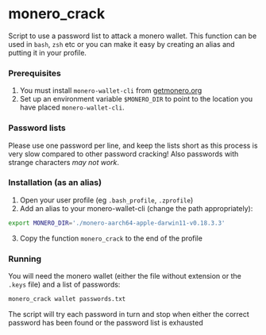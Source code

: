 
# monero_crack
Script to use a password list to attack a monero wallet. This function can be used in ```bash```, ```zsh``` etc or you can make it easy by creating an alias and putting it in your profile.

### Prerequisites
1) You must install ```monero-wallet-cli``` from [getmonero.org](https://www.getmonero.org/resources/user-guides/monero-wallet-cli.html)
2) Set up an environment variable ```$MONERO_DIR``` to point to the location you have placed ```monero-wallet-cli```.

### Password lists
Please use one password per line, and keep the lists short as this process is very slow compared to other password cracking! Also passwords with strange characters *may not work*.

### Installation (as an alias)
1) Open your user profile (eg ```.bash_profile```, ```.zprofile```)
2) Add an alias to your monero-wallet-cli (change the path appropriately): 
```bash
export MONERO_DIR='./monero-aarch64-apple-darwin11-v0.18.3.3'
```
3) Copy the function ```monero_crack``` to the end of the profile

### Running
You will need the monero wallet (either the file without extension or the ```.keys``` file) and a list of passwords:
```bash
monero_crack wallet passwords.txt
```
The script will try each password in turn and stop when either the correct password has been found or the password list is exhausted
